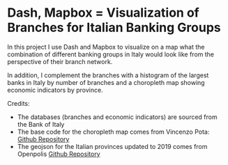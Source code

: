 # Dash, Mapbox = Visualization of Branches for Italian Banking Groups

In this project I use Dash and Mapbox to visualize on a map what the combination of different banking groups in Italy would look like from the perspective of their branch network.

In addition, I complement the branches with a histogram of the largest banks in Italy by number of branches and a choropleth map showing economic indicators by province.

Credits:
+ The databases (branches and economic indicators) are sourced from the Bank of Italy
+ The base code for the choropleth map comes from Vincenzo Pota: [Github Repository](https://github.com/vincepota/plotly_choropleth_tutorial)
+ The geojson for the Italian provinces updated to 2019 comes from Openpolis [Github Repository](https://github.com/openpolis/geojson-italy?files=1)
